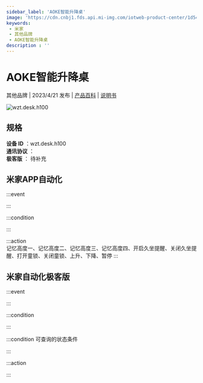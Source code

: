 ```yaml
---
sidebar_label: 'AOKE智能升降桌'
image: 'https://cdn.cnbj1.fds.api.mi-img.com/iotweb-product-center/1d54eac2469733e2e0fcd72037cdf2f0_1679626762148.png?GalaxyAccessKeyId=AKVGLQWBOVIRQ3XLEW&Expires=9223372036854775807&Signature=HxMGz81kjYiCskNqKbqIQcmYXlk='
keywords: 
 - 米家
 - 其他品牌
 - AOKE智能升降桌
description : ''
---
```

# AOKE智能升降桌

其他品牌 | 2023/4/21 发布 | [产品百科](https://home.mi.com/webapp/content/baike/product/index.html?model=wzt.desk.h100/) | [说明书](https://home.mi.com/views/introduction.html?model=wzt.desk.h100&region=cn)

![wzt.desk.h100](https://cdn.cnbj1.fds.api.mi-img.com/iotweb-product-center/1d54eac2469733e2e0fcd72037cdf2f0_1679626762148.png?GalaxyAccessKeyId=AKVGLQWBOVIRQ3XLEW&Expires=9223372036854775807&Signature=HxMGz81kjYiCskNqKbqIQcmYXlk=)

## 规格  
> 
**设备 ID** ：wzt.desk.h100  
**通讯协议** ：  
**极客版**  ： 待补充 


## 米家APP自动化  

:::event  

:::

:::condition  

:::

:::action   
记忆高度一、记忆高度二、记忆高度三、记忆高度四、开启久坐提醒、关闭久坐提醒、打开童锁、关闭童锁、上升、下降、暂停
:::

## 米家自动化极客版  

:::event  

:::

:::condition  

:::

:::condition 可查询的状态条件  

:::

:::action  

:::

        
